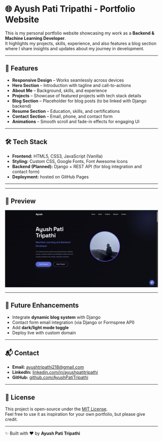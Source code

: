 # 🌐 Ayush Pati Tripathi - Portfolio Website

This is my personal portfolio website showcasing my work as a **Backend & Machine Learning Developer**.  
It highlights my projects, skills, experience, and also features a blog section where I share insights and updates about my journey in development.

---

## 🚀 Features
- **Responsive Design** – Works seamlessly across devices  
- **Hero Section** – Introduction with tagline and call-to-actions  
- **About Me** – Background, skills, and experience  
- **Projects** – Showcase of featured projects with tech stack details  
- **Blog Section** – Placeholder for blog posts (to be linked with Django backend)  
- **Resume Section** – Education, skills, and certifications  
- **Contact Section** – Email, phone, and contact form  
- **Animations** – Smooth scroll and fade-in effects for engaging UI  

---

## 🛠️ Tech Stack
- **Frontend:** HTML5, CSS3, JavaScript (Vanilla)  
- **Styling:** Custom CSS, Google Fonts, Font Awesome Icons  
- **Backend (Planned):** Django + REST API (for blog integration and contact form)  
- **Deployment:**  hosted on GitHub Pages

---

---

## 📸 Preview
![Portfolio Screenshot](assets/Web.jpeg)  


---

## 🔮 Future Enhancements
- Integrate **dynamic blog system** with Django  
- Contact form email integration (via Django or Formspree API)  
- Add **dark/light mode toggle**  
- Deploy live with custom domain  

---

## 📬 Contact
- **Email:** ayushtripathi218@gmail.com  
- **LinkedIn:** [linkedin.com/in/ayushpatitripathi](https://www.linkedin.com/in/ayushpatitripathi/)  
- **GitHub:** [github.com/AyushPatiTripathi](https://github.com/AyushPatiTripathi)  

---

## 📜 License
This project is open-source under the [MIT License](LICENSE).  
Feel free to use it as inspiration for your own portfolio, but please give credit.

---
✨ Built with ❤️ by **Ayush Pati Tripathi**

